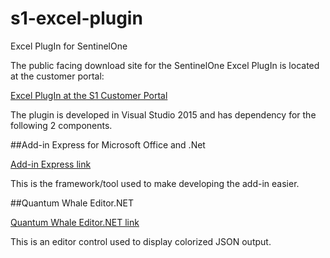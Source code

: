 # s1-excel-plugin
Excel PlugIn for SentinelOne 

The public facing download site for the SentinelOne Excel PlugIn is located at the customer portal:

[Excel PlugIn at the S1 Customer Portal](https://support.sentinelone.com/hc/en-us/articles/115004215085-SentinelOne-Excel-PlugIn)

The plugin is developed in Visual Studio 2015 and has dependency for the following 2 components.

##Add-in Express for Microsoft Office and .Net

[Add-in Express link](https://www.add-in-express.com/add-in-net/index.php)

This is the framework/tool used to make developing the add-in easier.

##Quantum Whale Editor.NET

[Quantum Whale Editor.NET link](http://www.qwhale.net/products/editor.htm)

This is an editor control used to display colorized JSON output.

